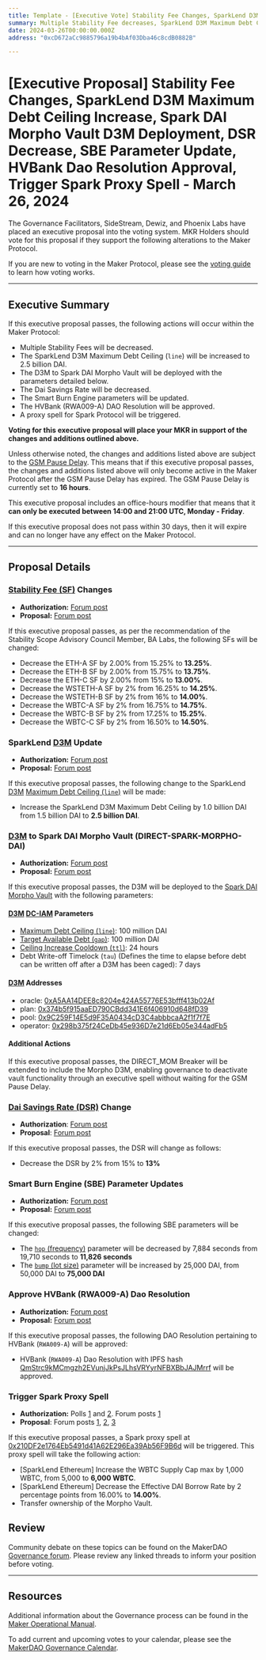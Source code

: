 ```yaml
---
title: Template - [Executive Vote] Stability Fee Changes, SparkLend D3M Maximum Debt Ceiling Increase, Spark DAI Morpho Vault D3M Deployment, DSR Decrease, SBE Parameter Update, HVBank Dao Resolution Approval, Trigger Spark Proxy Spell - March 26, 2024
summary: Multiple Stability Fee decreases, SparkLend D3M Maximum Debt Ceiling Increase, Spark DAI Morpho Vault D3M deployment, Dai Savings Rate decrease, Smart Burn Engine parameter update, HVBank Dao Resolution approval, trigger Spark Proxy Spell.
date: 2024-03-26T00:00:00.000Z
address: "0xcD672aCc9885796a19b4bAf03Dba46c8cdB0882B"

---
```

# [Executive Proposal] Stability Fee Changes, SparkLend D3M Maximum Debt Ceiling Increase, Spark DAI Morpho Vault D3M Deployment, DSR Decrease, SBE Parameter Update, HVBank Dao Resolution Approval, Trigger Spark Proxy Spell - March 26, 2024

The Governance Facilitators, SideStream, Dewiz, and Phoenix Labs have placed an executive proposal into the voting system. MKR Holders should vote for this proposal if they support the following alterations to the Maker Protocol.

If you are new to voting in the Maker Protocol, please see the [voting guide](https://manual.makerdao.com/governance/voting-in-makerdao/on-chain-governance) to learn how voting works.

---

## Executive Summary

If this executive proposal passes, the following actions will occur within the Maker Protocol:

- Multiple Stability Fees will be decreased.
- The SparkLend D3M Maximum Debt Ceiling (`line`) will be increased to 2.5 billion DAI.
- The D3M to Spark DAI Morpho Vault will be deployed with the parameters detailed below.
- The Dai Savings Rate will be decreased.
- The Smart Burn Engine parameters will be updated.
- The HVBank (RWA009-A) DAO Resolution will be approved.
- A proxy spell for Spark Protocol will be triggered.

**Voting for this executive proposal will place your MKR in support of the changes and additions outlined above.**

Unless otherwise noted, the changes and additions listed above are subject to the [GSM Pause Delay](https://manual.makerdao.com/parameter-index/core/param-gsm-pause-delay). This means that if this executive proposal passes, the changes and additions listed above will only become active in the Maker Protocol after the GSM Pause Delay has expired. The GSM Pause Delay is currently set to **16 hours**.

This executive proposal includes an office-hours modifier that means that it **can only be executed between 14:00 and 21:00 UTC, Monday - Friday**.

If this executive proposal does not pass within 30 days, then it will expire and can no longer have any effect on the Maker Protocol.

---

## Proposal Details

### [Stability Fee (SF)](https://mips.makerdao.com/mips/details/MIP104#14-3-1-3-stability-fee-sf-) Changes

- **Authorization:** [Forum post](https://forum.makerdao.com/t/stability-scope-parameter-changes-11-under-sta-article-3-3/23910/3)
- **Proposal:** [Forum post](https://forum.makerdao.com/t/stability-scope-parameter-changes-11-under-sta-article-3-3/23910)

If this executive proposal passes, as per the recommendation of the Stability Scope Advisory Council Member, BA Labs, the following SFs will be changed:

- Decrease the ETH-A SF by 2.00% from 15.25% to **13.25%**.
- Decrease the ETH-B SF by 2.00% from 15.75% to **13.75%**.
- Decrease the ETH-C SF by 2.00% from 15% to **13.00%**.
- Decrease the WSTETH-A SF by 2% from 16.25% to **14.25%**.
- Decrease the WSTETH-B SF by 2% from 16% to **14.00%**.
- Decrease the WBTC-A SF by 2% from 16.75% to **14.75%**.
- Decrease the WBTC-B SF by 2% from 17.25% to **15.25%**.
- Decrease the WBTC-C SF by 2% from 16.50% to **14.50%**.

### SparkLend [D3M](https://manual.makerdao.com/module-index/module-dai-direct-deposit) Update

- **Authorization:** [Forum post](https://vote.makerdao.com/polling/QmVGDsvm)
- **Proposal:** [Forum post](http://forum.makerdao.com/t/mar-6-2024-proposed-changes-to-sparklend-for-upcoming-spell/23791)

If this executive proposal passes, the following change to the SparkLend [D3M](https://manual.makerdao.com/module-index/module-dai-direct-deposit) [Maximum Debt Ceiling (`line`)](https://manual.makerdao.com/module-index/module-dciam#maximum-debt-ceiling-line) will be made:

- Increase the SparkLend D3M Maximum Debt Ceiling by 1.0 billion DAI from 1.5 billion DAI to **2.5 billion DAI**.

### [D3M](https://manual.makerdao.com/module-index/module-dai-direct-deposit) to Spark DAI Morpho Vault (DIRECT-SPARK-MORPHO-DAI)

- **Authorization:** [Forum post](https://forum.makerdao.com/t/introduction-and-initial-parameters-for-ddm-overcollateralized-spark-metamorpho-ethena-vault/23925/5)
- **Proposal:** [Forum post](https://forum.makerdao.com/t/introduction-and-initial-parameters-for-ddm-overcollateralized-spark-metamorpho-ethena-vault/23925)

If this executive proposal passes, the D3M will be deployed to the [Spark DAI Morpho Vault](https://morpho.blockanalitica.com/metamorpho/vaults/0x73e65dbd630f90604062f6e02fab9138e713edd9) with the following parameters:

#### [D3M](https://manual.makerdao.com/module-index/module-dai-direct-deposit) [DC-IAM](https://manual.makerdao.com/module-index/module-dciam) Parameters

- [Maximum Debt Ceiling (`line`)](https://manual.makerdao.com/module-index/module-dciam#maximum-debt-ceiling-line): 100 million DAI
- [Target Available Debt (`gap`)](https://manual.makerdao.com/module-index/module-dciam#target-available-debt-gap): 100 million DAI
- [Ceiling Increase Cooldown (`ttl`)](https://manual.makerdao.com/module-index/module-dciam#ceiling-increase-cooldown-ttl): 24 hours
- Debt Write-off Timelock (`tau`) (Defines the time to elapse before debt can be written off after a D3M has been caged): 7 days

#### [D3M](https://manual.makerdao.com/module-index/module-dai-direct-deposit) Addresses

- oracle: [0xA5AA14DEE8c8204e424A55776E53bfff413b02Af](https://etherscan.io/address/0xA5AA14DEE8c8204e424A55776E53bfff413b02Af)
- plan: [0x374b5f915aaED790CBdd341E6f406910d648fD39](https://etherscan.io/address/0x374b5f915aaED790CBdd341E6f406910d648fD39)
- pool: [0x9C259F14E5d9F35A0434cD3C4abbbcaA2f1f7f7E](https://etherscan.io/address/0x9C259F14E5d9F35A0434cD3C4abbbcaA2f1f7f7E)
- operator: [0x298b375f24CeDb45e936D7e21d6Eb05e344adFb5](https://etherscan.io/address/0x298b375f24CeDb45e936D7e21d6Eb05e344adFb5)

#### Additional Actions

If this executive proposal passes, the DIRECT_MOM Breaker will be extended to include the Morpho D3M, enabling governance to deactivate vault functionality through an executive spell without waiting for the GSM Pause Delay.

### [Dai Savings Rate (DSR)](https://manual.makerdao.com/parameter-index/core/param-dai-savings-rate) Change

- **Authorization**: [Forum post](https://forum.makerdao.com/t/stability-scope-parameter-changes-11-under-sta-article-3-3/23910/3)
- **Proposal**: [Forum post](https://forum.makerdao.com/t/stability-scope-parameter-changes-11-under-sta-article-3-3/23910)

If this executive proposal passes, the DSR will change as follows:

- Decrease the DSR by 2% from 15% to **13%**

### Smart Burn Engine (SBE) Parameter Updates

- **Authorization:** [Forum post](https://forum.makerdao.com/t/smart-burn-engine-the-rate-of-mkr-accumulation-reconfiguration-and-transaction-analysis-parameter-reconfiguration-update-6/23888/2)
- **Proposal:** [Forum post](https://forum.makerdao.com/t/smart-burn-engine-the-rate-of-mkr-accumulation-reconfiguration-and-transaction-analysis-parameter-reconfiguration-update-6/23888)

If this executive proposal passes, the following SBE parameters will be changed:

- The [`hop` (frequency)](https://mips.makerdao.com/mips/details/MIP104#9-1-3-1) parameter will be decreased by 7,884 seconds from 19,710 seconds to **11,826 seconds**
- The [`bump` (lot size)](https://mips.makerdao.com/mips/details/MIP104#9-1-3-3) parameter will be increased by 25,000 DAI, from 50,000 DAI to **75,000 DAI**

### Approve HVBank (RWA009-A) Dao Resolution

- **Authorization:** [Forum post](http://forum.makerdao.com/t/huntingdon-valley-bank-transaction-documents-on-permaweb/16264/25)
- **Proposal:** [Forum post](https://forum.makerdao.com/t/huntingdon-valley-bank-transaction-documents-on-permaweb/16264/24)

If this executive proposal passes, the following DAO Resolution pertaining to HVBank (`RWA009-A`) will be approved:

- HVBank (`RWA009-A`) Dao Resolution with IPFS hash [QmStrc9kMCmgzh2EVunjJkPsJLhsVRYyrNFBXBbJAJMrrf](https://ipfs.io/ipfs/QmStrc9kMCmgzh2EVunjJkPsJLhsVRYyrNFBXBbJAJMrrf) will be approved.

### Trigger Spark Proxy Spell

- **Authorization:** Polls [1](https://vote.makerdao.com/polling/QmQAtb17) and [2](https://vote.makerdao.com/polling/QmYYoAMe). Forum posts [1](http://forum.makerdao.com/t/stability-scope-parameter-changes-11-under-sta-article-3-3/23910/3)
- **Proposal**: Forum posts [1](http://forum.makerdao.com/t/mar-6-2024-proposed-changes-to-sparklend-for-upcoming-spell/23791), [2](https://forum.makerdao.com/t/stability-scope-parameter-changes-11-under-sta-article-3-3/23910), [3](https://forum.makerdao.com/t/introduction-and-initial-parameters-for-ddm-overcollateralized-spark-metamorpho-ethena-vault/23925)

If this executive proposal passes, a Spark proxy spell at [0x210DF2e1764Eb5491d41A62E296Ea39Ab56F9B6d](https://etherscan.io/address/0x210DF2e1764Eb5491d41A62E296Ea39Ab56F9B6d) will be triggered. This proxy spell will take the following action:

- [SparkLend Ethereum] Increase the WBTC Supply Cap max by 1,000 WBTC, from 5,000 to **6,000 WBTC**.
- [SparkLend Ethereum] Decrease the Effective DAI Borrow Rate by 2 percentage points from 16.00% to **14.00%**.
- Transfer ownership of the Morpho Vault.

## Review

Community debate on these topics can be found on the MakerDAO [Governance forum](https://forum.makerdao.com/). Please review any linked threads to inform your position before voting.

---

## Resources

Additional information about the Governance process can be found in the [Maker Operational Manual](https://manual.makerdao.com).

To add current and upcoming votes to your calendar, please see the [MakerDAO Governance Calendar](https://manual.makerdao.com/makerdao/calendars/governance-calendar).
